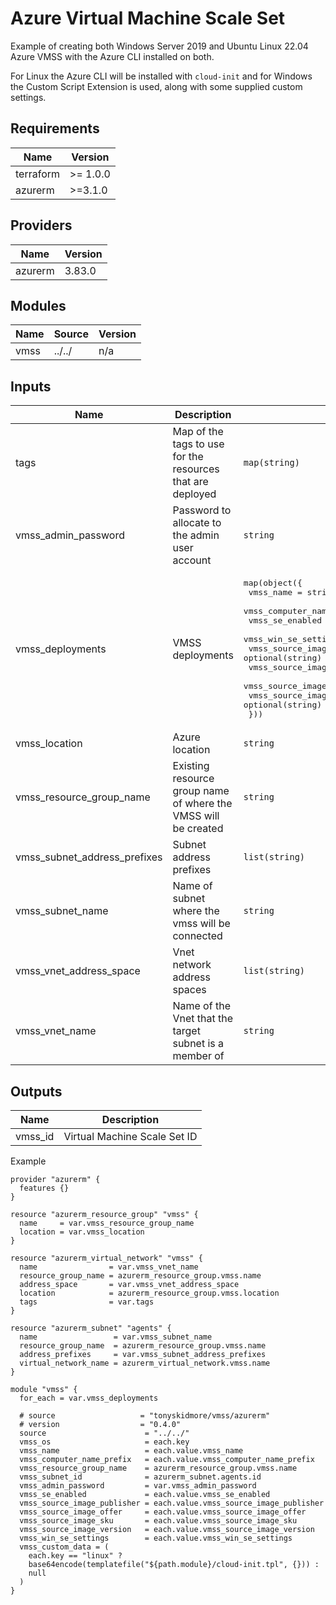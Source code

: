 # Azure Virtual Machine Scale Set

Example of creating both Windows Server 2019 and Ubuntu Linux 22.04 Azure VMSS with the Azure CLI installed on both.

For Linux the Azure CLI will be installed with `cloud-init` and for Windows the Custom Script Extension is used, along with some supplied custom settings.

<!-- BEGIN_TF_DOCS -->

## Requirements

| Name | Version |
|------|---------|
| terraform | >= 1.0.0 |
| azurerm | >=3.1.0 |
## Providers

| Name | Version |
|------|---------|
| azurerm | 3.83.0 |
## Modules

| Name | Source | Version |
|------|--------|---------|
| vmss | ../../ | n/a |
## Inputs

| Name | Description | Type | Default | Required |
|------|-------------|------|---------|:--------:|
| tags | Map of the tags to use for the resources that are deployed | `map(string)` | <pre>{<br>  "environment": "test",<br>  "project": "vmss"<br>}</pre> | no |
| vmss\_admin\_password | Password to allocate to the admin user account | `string` | n/a | yes |
| vmss\_deployments | VMSS deployments | <pre>map(object({<br>    vmss_name                   = string<br>    vmss_computer_name_prefix   = string<br>    vmss_se_enabled             = bool<br>    vmss_win_se_settings        = string<br>    vmss_source_image_publisher = optional(string)<br>    vmss_source_image_offer     = optional(string)<br>    vmss_source_image_sku       = optional(string)<br>    vmss_source_image_version   = optional(string)<br>  }))</pre> | `{}` | no |
| vmss\_location | Azure location | `string` | n/a | yes |
| vmss\_resource\_group\_name | Existing resource group name of where the VMSS will be created | `string` | n/a | yes |
| vmss\_subnet\_address\_prefixes | Subnet address prefixes | `list(string)` | n/a | yes |
| vmss\_subnet\_name | Name of subnet where the vmss will be connected | `string` | n/a | yes |
| vmss\_vnet\_address\_space | Vnet network address spaces | `list(string)` | n/a | yes |
| vmss\_vnet\_name | Name of the Vnet that the target subnet is a member of | `string` | n/a | yes |
## Outputs

| Name | Description |
|------|-------------|
| vmss\_id | Virtual Machine Scale Set ID |

Example

```hcl
provider "azurerm" {
  features {}
}

resource "azurerm_resource_group" "vmss" {
  name     = var.vmss_resource_group_name
  location = var.vmss_location
}

resource "azurerm_virtual_network" "vmss" {
  name                = var.vmss_vnet_name
  resource_group_name = azurerm_resource_group.vmss.name
  address_space       = var.vmss_vnet_address_space
  location            = azurerm_resource_group.vmss.location
  tags                = var.tags
}

resource "azurerm_subnet" "agents" {
  name                 = var.vmss_subnet_name
  resource_group_name  = azurerm_resource_group.vmss.name
  address_prefixes     = var.vmss_subnet_address_prefixes
  virtual_network_name = azurerm_virtual_network.vmss.name
}

module "vmss" {
  for_each = var.vmss_deployments

  # source                   = "tonyskidmore/vmss/azurerm"
  # version                  = "0.4.0"
  source                      = "../../"
  vmss_os                     = each.key
  vmss_name                   = each.value.vmss_name
  vmss_computer_name_prefix   = each.value.vmss_computer_name_prefix
  vmss_resource_group_name    = azurerm_resource_group.vmss.name
  vmss_subnet_id              = azurerm_subnet.agents.id
  vmss_admin_password         = var.vmss_admin_password
  vmss_se_enabled             = each.value.vmss_se_enabled
  vmss_source_image_publisher = each.value.vmss_source_image_publisher
  vmss_source_image_offer     = each.value.vmss_source_image_offer
  vmss_source_image_sku       = each.value.vmss_source_image_sku
  vmss_source_image_version   = each.value.vmss_source_image_version
  vmss_win_se_settings        = each.value.vmss_win_se_settings
  vmss_custom_data = (
    each.key == "linux" ?
    base64encode(templatefile("${path.module}/cloud-init.tpl", {})) :
    null
  )
}
```
<!-- END_TF_DOCS -->
